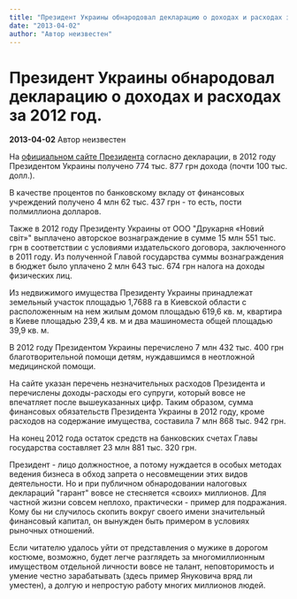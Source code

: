 ```yaml
---
title: "Президент Украины обнародовал декларацию о доходах и расходах за 2012 год."
date: "2013-04-02"
author: "Автор неизвестен"
---
```


# Президент Украины обнародовал декларацию о доходах и расходах за 2012 год.

**2013-04-02** Автор неизвестен

На [официальном сайте Президента](http://www.president.gov.ua/ru/news/27275.html) согласно декларации, в 2012 году Президентом Украины получено 774 тыс. 877 грн дохода (почти 100 тыс. долл.).

В качестве процентов по банковскому вкладу от финансовых учреждений получено 4 млн 62 тыс. 437 грн - то есть, пости полмиллиона долларов.

Также в 2012 году Президенту Украины от ООО "Друкарня «Новий світ»" выплачено авторское вознаграждение в сумме 15 млн 551 тыс. грн в соответствии с условиями издательского договора, заключенного в 2011 году. Из полученной Главой государства суммы вознаграждения в бюджет было уплачено 2 млн 643 тыс. 674 грн налога на доходы физических лиц.

Из недвижимого имущества Президенту Украины принадлежат земельный участок площадью 1,7688 га в Киевской области с расположенным на нем жилым домом площадью 619,6 кв. м, квартира в Киеве площадью 239,4 кв. м и два машиноместа общей площадью 39,9 кв. м.

В 2012 году Президентом Украины перечислено 7 млн 432 тыс. 400 грн благотворительной помощи детям, нуждавшимся в неотложной медицинской помощи.

На сайте указан перечень незначительных расходов Президента и перечислены доходы-расходы его супруги, который вовсе не впечатляет после вышеуказанных цифр. Таким образом, сумма финансовых обязательств Президента Украины в 2012 году, кроме расходов на содержание имущества, составила 7 млн 868 тыс. 942 грн.

На конец 2012 года остаток средств на банковских счетах Главы государства составляет 23 млн 881 тыс. 320 грн.

Президент - лицо должностное, а потому нуждается в особых методах ведения бизнеса в обход запрета о несовмещении этих видов деятельности. Но и при публичном обнародовании налоговых деклараций "гарант" вовсе не стесняется «своих» миллионов. Для частной жизни совсем неплохо, практически - пример для подражания. Кому бы ни случилось скопить вокруг своего имени значительный финансовый капитал, он вынужден быть примером в условиях рыночных отношений.

Если читателю удалось уйти от представления о мужике в дорогом костюме, возможно, будет легче разглядеть за многомиллионным имуществом отдельной личности вовсе не талант, неповторимость и умение честно зарабатывать (здесь пример Януковича вряд ли уместен), а долгую и непростую работу многих миллионов людей.
